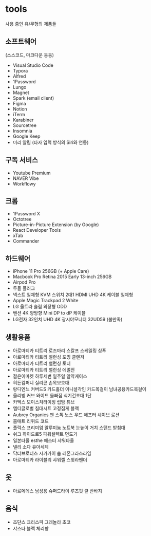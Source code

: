 # tools

사용 중인 유/무형의 제품들

## 소프트웨어

(소스코드, 마크다운 등등)

* Visual Studio Code
* Typora
* Alfred
* 1Password
* Lungo
* Magnet
* Spark (email client)
* Figma
* Notion
* iTerm
* Karabiner
* Sourcetree
* Insomnia
* Google Keep
* 미리 알림 (타자 입력 방식의 Siri와 연동)

## 구독 서비스

* Youtube Premium
* NAVER Vibe
* Workflowy

## 크롬

* 1Password X
* Octotree
* Picture-in-Picture Extension (by Google)
* React Developer Tools
* xTab
* Commander

## 하드웨어

* iPhone 11 Pro 256GB (+ Apple Care)
* Macbook Pro Retina 2015 Early 13-inch 256GB
* Airpod Pro
* 두들 플러그
* 넥스트 일체형 KVM 스위치 2대1 HDMI UHD 4K 케이블 일체형
* Apple Magic Trackpad 2 White
* LG 울트라 슬림 외장형 ODD
* 벤션 4K 양방향 Mini DP to dP 케이블
* LG전자 32인치 UHD 4K 광시야모니터 32UD59 (불만족)

## 생활용품

* 아로마티카 티트리 로즈마리 스칼프 스케일링 샴푸
* 아로마티카 티트리 밸런싱 포밍 클렌저
* 아로마티카 티트리 밸런싱 토너
* 아로마티카 티트리 밸런싱 에멀전
* 젊은이마켓 하루세번 일주일 알약케이스
* 히든컴퍼니 실리콘 손목보호대
* 랑디엔느 커버드S 카드홀더 이니셜각인 카드목걸이 남녀공용카드목걸이
* 올리빙 커브 와이드 물빠짐 식기건조대 1단
* 카멕스 모이스처라이징 립밤 튜브
* 엠디글로벌 침대시트 고정집게 블랙
* Aubrey Organics 맨 스톡 노스 우드 애프터 셰이브 로션
* 홈매트 리퀴드 코드
* 플럭스 프리미엄 알루미늄 노트북 눈높이 거치 스탠드 받침대
* 쉬크 하이드로5 파워셀렉트 면도기
* 일본타올 esthe 에스터 샤워타올
* 넬리 소다 유아세제
* 닥터브로너스 시카카이 솝 레몬그라스라임
* 아로마티카 라이블리 샤워젤 스윗라벤더


## 옷

* 아르메데스 남성용 슈퍼드라이 루즈핏 쿨 반바지

## 음식

* 조단스 크리스피 그래놀라 초코
* 샤스타 블랙 체리향
